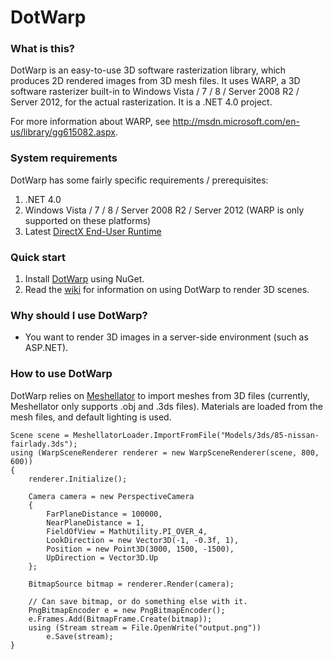 # DotWarp

### What is this?

DotWarp is an easy-to-use 3D software rasterization library, which produces 2D rendered images from 3D mesh files. It uses WARP, a 3D software rasterizer built-in to Windows Vista / 7 / 8 / Server 2008 R2 / Server 2012, for the actual rasterization. It is a .NET 4.0 project.

For more information about WARP, see <http://msdn.microsoft.com/en-us/library/gg615082.aspx>.

### System requirements

DotWarp has some fairly specific requirements / prerequisites:

1. .NET 4.0
2. Windows Vista / 7 / 8 / Server 2008 R2 / Server 2012 (WARP is only supported on these platforms)
3. Latest [DirectX End-User Runtime](http://www.microsoft.com/downloads/en/details.aspx?FamilyID=2DA43D38-DB71-4C1B-BC6A-9B6652CD92A3)

### Quick start

1. Install [DotWarp](https://nuget.org/packages/DotWarp/) using NuGet.
2. Read the [wiki](http://github.com/tgjones/dotwarp/wiki) for information on using DotWarp to render 3D scenes.

### Why should I use DotWarp?

* You want to render 3D images in a server-side environment (such as ASP.NET).

### How to use DotWarp

DotWarp relies on [Meshellator](http://github.com/tgjones/meshellator) to import meshes from 3D files (currently, Meshellator only supports .obj and .3ds files).
Materials are loaded from the mesh files, and default lighting is used.

	Scene scene = MeshellatorLoader.ImportFromFile("Models/3ds/85-nissan-fairlady.3ds");
	using (WarpSceneRenderer renderer = new WarpSceneRenderer(scene, 800, 600))
	{
		renderer.Initialize();

		Camera camera = new PerspectiveCamera
		{
			FarPlaneDistance = 100000,
			NearPlaneDistance = 1,
			FieldOfView = MathUtility.PI_OVER_4,
			LookDirection = new Vector3D(-1, -0.3f, 1),
			Position = new Point3D(3000, 1500, -1500),
			UpDirection = Vector3D.Up
		};

		BitmapSource bitmap = renderer.Render(camera);

		// Can save bitmap, or do something else with it.
		PngBitmapEncoder e = new PngBitmapEncoder();
		e.Frames.Add(BitmapFrame.Create(bitmap));
		using (Stream stream = File.OpenWrite("output.png"))
			e.Save(stream);
	}